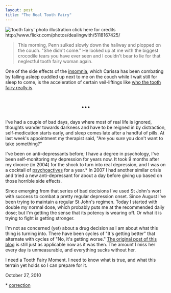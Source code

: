 ```yaml
---
layout: post
title: "The Real Tooth Fairy"
---
```


<img src="http://farm2.static.flickr.com/1073/5118167425_ae35cce3c8.jpg" title="'tooth fairy' photo illustration click here for credits http://www.flickr.com/photos/dealingwith/5118167425/">

> This morning, Penn sulked slowly down the hallway and plopped on the couch.  "She didn't come."  He looked up at me with the biggest crocodile tears you have ever seen and I couldn't bear to lie for that neglectful tooth fairy woman again.

One of the side effects of the <a href="http://2010.danielsjourney.com/2010/09/17/insomnia.html">insomnia</a>, which Carissa has been combating by falling asleep cuddled up next to me on the couch while I wait still for sleep to come, is the acceleration of certain veil-liftings like <a href="http://carissabyers.blogspot.com/2010/10/lost-tooth-and-tooth-fairy.html">who the tooth fairy really is</a>.

<p style="text-align:center;font-size:2em;font-weight:bold">...</p>

I've had a couple of bad days, days where most of real life is ignored, thoughts wander towards darkness and have to be reigned in by distraction, self-medication starts early, and sleep comes late after a handful of pills. At last week's appointment my therapist said, "Are you _sure_ you don't want to take something?" 

I've been on anti-depressants before; I have a degree in psychology, I've been self-monitoring my depression for years now. It took 9 months after my divorce (in 2004) for the shock to turn into real depression, and I was on a cocktail of [psychoactives](http://en.wikipedia.org/wiki/Antidepressants) for a year.\* In 2007 I had another similar crisis and tried a new anti-depressant for about a day before giving up based on those horrible side effects. 

Since emerging from that series of bad decisions I've used St John's wort with success to combat a pretty regular depression onset. Since August I've been trying to maintain a regular St John's regimen. Today I started with double my normal dose, which probably puts me at the recommended daily dose; but I'm getting the sense that its potency is wearing off. Or what it is trying to fight is getting stronger.

I'm not as concerned (yet) about a drug decision as I am about what this thing is turning into. There have been cycles of "It's getting better" that alternate with cycles of "No, it's getting worse." [The original post of this blog](http://2010.danielsjourney.com/2010/09/02/in-order-to-remember-we-must-first-forget.html) is still just as applicable now as it was then. The amount I miss her every day is unmeasurable, and everything sucks without her.

I need a Tooth Fairy Moment. I need to know what is true, and what this terrain yet holds so I can prepare for it.

<p class="date">October 27, 2010</p>

<p class="postscript">* <a href="/2010/10/28/isolation.html">correction</a></p>
